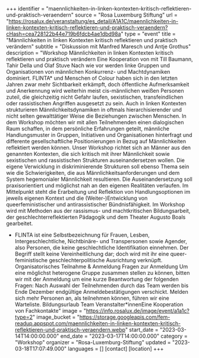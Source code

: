 +++
identifier = "maennlichkeiten-in-linken-kontexten-kritisch-reflektieren-und-praktisch-veraendern"
source = "Rosa Luxemburg Stiftung"
url = "https://rosalux.de/veranstaltung/es_detail/A1A1C/maennlichkeiten-in-linken-kontexten-kritisch-reflektieren-und-praktisch-veraendern?cHash=cea728122b44e719b6fdcb4ae1dbd98a"
type = "event"
title = "Männlichkeiten in linken Kontexten kritisch reflektieren und praktisch verändern"
subtitle = "Diskussion mit Manfred Maresch und Antje Grothus"
description = "Workshop 
Männlichkeiten in linken Kontexten kritisch reflektieren und praktisch verändern
Eine Kooperation von 
mit Till Baumann, Tahir Della und Olaf Stuve
Nach wie vor werden linke Gruppen und Organisationen von männlichen Konkurrenz- und Machtdynamiken dominiert. FLINTA* und Menschen of Colour haben sich in den letzten Jahren zwar mehr Sichtbarkeit erkämpft, doch öffentliche Aufmerksamkeit und Anerkennung wird weiterhin meist cis-männlichen weißen Personen zuteil, die gleichzeitig nicht Gefahr laufen, sexistischen, transfeindlichen oder rassistischen Angriffen ausgesetzt zu sein.
Auch in linken Kontexten strukturieren Männlichkeitsdynamiken in oftmals hierarchisierender und nicht selten gewalttätiger Weise die Beziehungen zwischen Menschen. In dem Workshop möchten wir mit allen Teilnehmenden einen dialogischen Raum schaffen, in dem persönliche Erfahrungen geteilt, männliche Handlungsmuster in Gruppen, Initiativen und Organisationen hinterfragt und differente gesellschaftliche Positionierungen in Bezug auf Männlichkeiten reflektiert werden können.
Unser Workshop richtet sich an Männer aus den genannten Kontexten, die sich kritisch mit ihrer Männlichkeit sowie sexistischen und rassistischen Strukturen auseinandersetzen wollen. Die eigene Verwicklung in diskriminierende Strukturen soll ebenso Thema sein wie die Schwierigkeiten, die aus Männlichkeitsanforderungen und dem System hegemonialer Männlichkeit resultieren.
Die Auseinandersetzung soll praxisorientiert und möglichst nah an den eigenen Realitäten verlaufen. Im Mittelpunkt steht die Erarbeitung und Reflektion von Handlungsoptionen im jeweils eigenen Kontext und die (Weiter-)Entwicklung von queerfeministischer und antirassistischer Bündnisfähigkeit. 
Im Workshop wird mit Methoden aus der rassismus- und machtkritischen Bildungsarbeit, der geschlechterreflektierten Pädagogik und dem Theater Augusto Boals gearbeitet.
* FLINTA ist eine Selbstbezeichnung für Frauen, Lesben, Intergeschlechtliche, Nichtbinäre- und Transpersonen sowie Agender, also Personen, die keine geschlechtliche Identifikation einnehmen. Der Begriff stellt keine Vereinheitlichung dar; doch wird mit ihr eine queer-feministische geschlechterpolitische Ausrichtung verknüpft.
Organisatorisches
Teilnahme & Anmeldung
Fragen zur Anmeldung
Um eine möglichst heterogene Gruppe zusammen stellen zu können, bitten wir mit der Anmeldung um eine kurze Beantwortung der folgenden Fragen:
Nach Auswahl der Teilnehmenden durch das Team werden bis Ende Dezember endgültige Anmeldebestätigungen verschickt. Melden sich mehr Personen an, als teilnehmen können, führen wir eine Warteliste.
Bildungsurlaub
Team
Veranstalter*innenEine Kooperation von 
Fachkontakte"
image = "https://info.rosalux.de/image/event/a1a1c?type=2"
image_bucket = "https://storage.googleapis.com/fem-readup.appspot.com/maennlichkeiten-in-linken-kontexten-kritisch-reflektieren-und-praktisch-veraendern.webp"
start_date = "2023-03-14T14:00:00.000"
end_date = "2023-03-17T14:00:00.000"
category = "Workshop"
organizer = "Rosa-Luxemburg-Stiftung"
updated = "2023-03-18T17:07:49.000"
languages = []
[contact]
[location]
+++